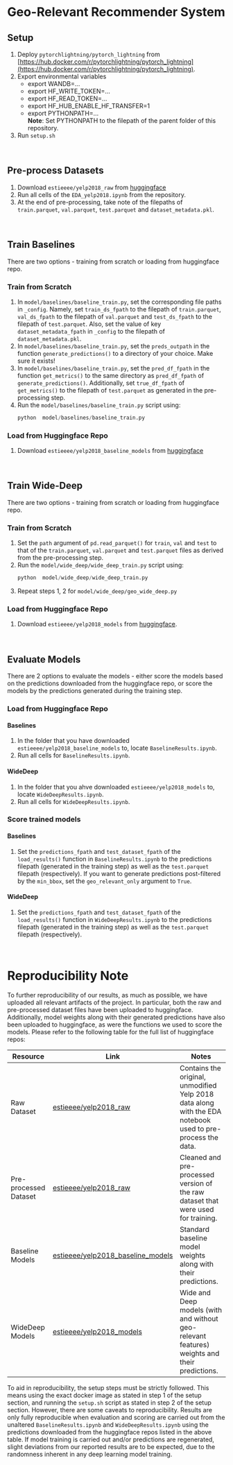 # Geo-Relevant Recommender System
## Setup
1. Deploy `pytorchlightning/pytorch_lightning` from [https://hub.docker.com/r/pytorchlightning/pytorch_lightning](https://hub.docker.com/r/pytorchlightning/pytorch_lightning).
2. Export environmental variables
   - export WANDB=...
   - export HF_WRITE_TOKEN=...
   - export HF_READ_TOKEN=...
   - export HF_HUB_ENABLE_HF_TRANSFER=1
   - export PYTHONPATH=... <br>
    **Note**: Set PYTHONPATH to the filepath of the parent folder of this repository.
4. Run `setup.sh`

<br>

## Pre-process Datasets
1. Download `estieeee/yelp2018_raw` from [huggingface](https://huggingface.co/datasets/estieeee/yelp2018_raw)
2. Run all cells of the `EDA_yelp2018.ipynb` from the repository.
3. At the end of pre-processing, take note of the filepaths of `train.parquet`, `val.parquet`, `test.parquet` and `dataset_metadata.pkl`.

<br>

## Train Baselines
There are two options -  training from scratch or loading from huggingface repo.
### Train from Scratch
1. In `model/baselines/baseline_train.py`, set the corresponding file paths in `_config`. Namely, set `train_ds_fpath` to the filepath of `train.parquet`, `val_ds_fpath` to the filepath of `val.parquet` and `test_ds_fpath` to the filepath of `test.parquet`. Also, set the value of key `dataset_metadata_fpath` in `_config` to the filepath of `dataset_metadata.pkl`.
2. In `model/baselines/baseline_train.py`, set the `preds_outpath` in the function `generate_predictions()` to a directory of your choice. Make sure it exists!
3. In `model/baselines/baseline_train.py`, set the `pred_df_fpath` in the function `get_metrics()` to the same directory as `pred_df_fpath` of `generate_predictions()`. Additionally, set `true_df_fpath` of `get_metrics()` to the filepath of `test.parquet` as generated in the pre-processing step.
4. Run the `model/baselines/baseline_train.py` script using:
   ```Python
   python  model/baselines/baseline_train.py
   ```
### Load from Huggingface Repo
1. Download `estieeee/yelp2018_baseline_models` from [huggingface](https://huggingface.co/estieeee/yelp2018_baseline_models)

<br>

## Train Wide-Deep
There are two options -  training from scratch or loading from huggingface repo.
### Train from Scratch
1. Set the `path` argument of `pd.read_parquet()` for `train`, `val` and `test` to that of the `train.parquet`, `val.parquet` and `test.parquet` files as derived from the pre-processing step.
2. Run the `model/wide_deep/wide_deep_train.py` script using:
   ```Python
   python  model/wide_deep/wide_deep_train.py
   ```
3. Repeat steps 1, 2 for `model/wide_deep/geo_wide_deep.py`
### Load from Huggingface Repo
1. Download `estieeee/yelp2018_models` from [huggingface](https://huggingface.co/estieeee/yelp2018_models).

<br>

## Evaluate Models
There are 2 options to evaluate the models - either score the models based on the predictions downloaded from the huggingface repo, or score the models by the predictions generated during the training step.
### Load from Huggingface Repo
#### Baselines
1. In the folder that you have downloaded `estieeee/yelp2018_baseline_models` to, locate `BaselineResults.ipynb`.
2. Run all cells for `BaselineResults.ipynb`.

#### WideDeep
1. In the folder that you ahve downloaded `estieeee/yelp2018_models` to, locate `WideDeepResults.ipynb`.
2. Run all cells for `WideDeepResults.ipynb`.

### Score trained models
#### Baselines
1. Set the `predictions_fpath` and `test_dataset_fpath` of the `load_results()` function in `BaselineResults.ipynb` to the predictions filepath (generated in the training step) as well as the `test.parquet` filepath (respectively). If you want to generate predictions post-filtered by the `min_bbox`, set the `geo_relevant_only` argument to `True`.
#### WideDeep
1. Set the `predictions_fpath` and `test_dataset_fpath` of the `load_results()` function in `WideDeepResults.ipynb` to the predictions filepath (generated in the training step) as well as the `test.parquet` filepath (respectively).

<br>

# Reproducibility Note
To further reproducibility of our results, as much as possible, we have uploaded all relevant artifacts of the project. In particular, both the raw and pre-processed dataset files have been uploaded to huggingface. Additionally, model weights along with their generated predictions have also been uploaded to huggingface, as were the functions we used to score the models. Please refer to the following table for the full list of huggingface repos:

| Resource               | Link                                                                                   | Notes                                                |
|------------------------|----------------------------------------------------------------------------------------|------------------------------------------------------|
| Raw Dataset            | [estieeee/yelp2018_raw](https://huggingface.co/datasets/estieeee/yelp2018_raw)           | Contains the original, unmodified Yelp 2018 data along with the EDA notebook used to pre-process the data. |
| Pre-processed Dataset  | [estieeee/yelp2018_raw](https://huggingface.co/datasets/estieeee/yelp2018_raw)           | Cleaned and pre-processed version of the raw dataset that were used for training.|
| Baseline Models        | [estieeee/yelp2018_baseline_models](https://huggingface.co/estieeee/yelp2018_baseline_models) | Standard baseline model weights along with their predictions.   |
| WideDeep Models        | [estieeee/yelp2018_models](https://huggingface.co/estieeee/yelp2018_models)              | Wide and Deep models (with and without geo-relevant features) weights and their predictions.      |

To aid in reproducibility, the setup steps must be strictly followed. This means using the exact docker image as stated in step 1 of the setup section, and running the `setup.sh` script as stated in step 2 of the setup section. 
However, there are some caveats to reproducibility. Results are only fully reproducible when evaluation and scoring are carried out from the unaltered `BaselineResults.ipynb` and `WideDeepResults.ipynb` using the predictions downloaded from the huggingface repos listed in the above table. If model training is carried out and/or predictions are regenerated, slight deviations from our reported results are to be expected, due to the randomness inherent in any deep learning model training.

